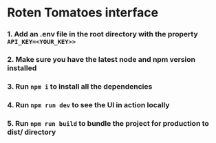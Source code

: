 # Roten Tomatoes interface

### 1. Add an .env file in the root directory with the property ` API_KEY=<YOUR_KEY>>`

### 2. Make sure you have the latest node and npm version installed

### 3. Run `npm i` to install all the dependencies

### 4. Run `npm run dev` to see the UI in action locally

### 5. Run `npm run build` to bundle the project for production to dist/ directory
